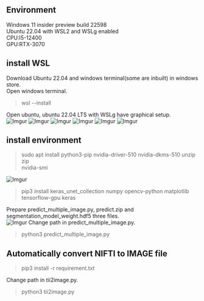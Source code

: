 ## Environment
Windows 11 insider preview build 22598<br>
Ubuntu 22.04 with WSL2 and WSLg enabled<br>
CPU:I5-12400<br>
GPU:RTX-3070<br>

## install WSL
Download Ubuntu 22.04 and windows terminal(some are inbuilt) in windows store.<br>
Open windows terminal.<br>
>wsl --install<br>

Open ubuntu, ubuntu 22.04 LTS with WSLg have graphical setup.<br>
![Imgur](https://i.imgur.com/CLSfoHE.png)
![Imgur](https://i.imgur.com/jEDm2rt.png)
![Imgur](https://i.imgur.com/AtunTSC.png)
![Imgur](https://i.imgur.com/Vp0n0GO.png)
![Imgur](https://i.imgur.com/cUmou9t.png)
![Imgur](https://i.imgur.com/AE14hNH.png)

## install environment
>sudo apt install python3-pip nvidia-driver-510 nvidia-dkms-510 unzip zip<br>
>nvidia-smi<br>

![Imgur](https://i.imgur.com/urIU9Ty.png)
>pip3 install keras_unet_collection numpy opencv-python matplotlib tensorflow-gpu keras<br>

Prepare predict_multiple_image.py, predict.zip and segmentation_model_weight.hdf5 three files.<br>
![Imgur](https://i.imgur.com/1WMige0.png)
Change path in predict_multiple_image.py.<br>
>python3 predict_multiple_image.py<br>

## Automatically convert NIFTI to IMAGE file
>pip3 install -r requirement.txt<br>

Change path in tii2image.py.<br>
>python3 tii2image.py<br>
